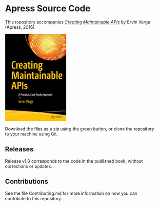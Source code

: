 # Apress Source Code

This repository accompanies [*Creating Maintainable APIs*](http://www.apress.com/9781484221952) by Ervin Varga (Apress, 2016).

![Cover image](9781484221952.jpg)

Download the files as a zip using the green button, or clone the repository to your machine using Git.

## Releases

Release v1.0 corresponds to the code in the published book, without corrections or updates.

## Contributions

See the file Contributing.md for more information on how you can contribute to this repository.
